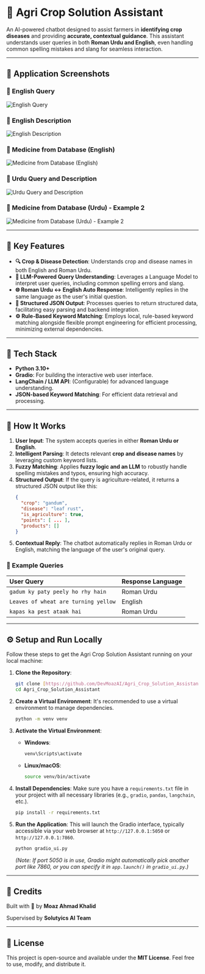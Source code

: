 # 🌾 Agri Crop Solution Assistant

An AI-powered chatbot designed to assist farmers in **identifying crop diseases** and providing **accurate, contextual guidance**. This assistant understands user queries in both **Roman Urdu and English**, even handling common spelling mistakes and slang for seamless interaction.

---

## 📸 Application Screenshots

### 🔹 English Query
![English Query](https://raw.githubusercontent.com/DevMoazAI/Agri_Crop_Solution_Assistant/main/App_Images/Screenshot%20(7).png)

### 🔹 English Description
![English Description](https://raw.githubusercontent.com/DevMoazAI/Agri_Crop_Solution_Assistant/main/App_Images/Screenshot%20(8).png)

### 🔹 Medicine from Database (English)
![Medicine from Database (English)](https://raw.githubusercontent.com/DevMoazAI/Agri_Crop_Solution_Assistant/main/App_Images/Screenshot%20(9).png)

### 🔹 Urdu Query and Description
![Urdu Query and Description](https://raw.githubusercontent.com/DevMoazAI/Agri_Crop_Solution_Assistant/main/App_Images/Screenshot%20(11).png)

<!-- ### 🔹 Medicine from Database (Urdu) - Example 1
![Medicine from Database (Urdu) - Example 1](https://raw.githubusercontent.com/DevMoazAI/Agri_Crop_Solution_Assistant/main/App_Images/Screenshot%20(12).png) -->

### 🔹 Medicine from Database (Urdu) - Example 2
![Medicine from Database (Urdu) - Example 2](https://raw.githubusercontent.com/DevMoazAI/Agri_Crop_Solution_Assistant/main/App_Images/Screenshot%20(14).png)

---

## 🚀 Key Features

* **🔍 Crop & Disease Detection**: Understands crop and disease names in both English and Roman Urdu.
* **🧠 LLM-Powered Query Understanding**: Leverages a Language Model to interpret user queries, including common spelling errors and slang.
* **🌐 Roman Urdu ↔ English Auto Response**: Intelligently replies in the same language as the user's initial question.
* **📌 Structured JSON Output**: Processes queries to return structured data, facilitating easy parsing and backend integration.
* **⚙️ Rule-Based Keyword Matching**: Employs local, rule-based keyword matching alongside flexible prompt engineering for efficient processing, minimizing external dependencies.

---

## 🧰 Tech Stack

* **Python 3.10+**
* **Gradio**: For building the interactive web user interface.
* **LangChain / LLM API**: (Configurable) for advanced language understanding.
* **JSON-based Keyword Matching**: For efficient data retrieval and processing.

---

## 🧠 How It Works

1.  **User Input**: The system accepts queries in either **Roman Urdu or English**.
2.  **Intelligent Parsing**: It detects relevant **crop and disease names** by leveraging custom keyword lists.
3.  **Fuzzy Matching**: Applies **fuzzy logic and an LLM** to robustly handle spelling mistakes and typos, ensuring high accuracy.
4.  **Structured Output**: If the query is agriculture-related, it returns a structured JSON output like this:
    ```json
    {
      "crop": "gandum",
      "disease": "leaf rust",
      "is_agriculture": true,
      "points": [ ... ],
      "products": []
    }
    ```
5.  **Contextual Reply**: The chatbot automatically replies in Roman Urdu or English, matching the language of the user's original query.

### 💬 Example Queries

| User Query                       | Response Language |
| :------------------------------- | :---------------- |
| `gadum ky paty peely ho rhy hain` | Roman Urdu        |
| `Leaves of wheat are turning yellow` | English           |
| `kapas ka pest ataak hai`        | Roman Urdu        |

---

## ⚙️ Setup and Run Locally

Follow these steps to get the Agri Crop Solution Assistant running on your local machine:

1.  **Clone the Repository**:
    ```bash
    git clone [https://github.com/DevMoazAI/Agri_Crop_Solution_Assistant.git](https://github.com/DevMoazAI/Agri_Crop_Solution_Assistant.git)
    cd Agri_Crop_Solution_Assistant
    ```

2.  **Create a Virtual Environment**:
    It's recommended to use a virtual environment to manage dependencies.
    ```bash
    python -m venv venv
    ```

3.  **Activate the Virtual Environment**:
    * **Windows**:
        ```bash
        venv\Scripts\activate
        ```
    * **Linux/macOS**:
        ```bash
        source venv/bin/activate
        ```

4.  **Install Dependencies**:
    Make sure you have a `requirements.txt` file in your project with all necessary libraries (e.g., `gradio`, `pandas`, `langchain`, etc.).
    ```bash
    pip install -r requirements.txt
    ```

5.  **Run the Application**:
    This will launch the Gradio interface, typically accessible via your web browser at `http://127.0.0.1:5050` or `http://127.0.0.1:7860`.
    ```bash
    python gradio_ui.py
    ```
    *(Note: If port 5050 is in use, Gradio might automatically pick another port like 7860, or you can specify it in `app.launch()` in `gradio_ui.py`.)*

---

## 🙏 Credits

Built with 💚 by **Moaz Ahmad Khalid**

Supervised by **Solutyics AI Team**

---

## 📄 License

This project is open-source and available under the **MIT License**. Feel free to use, modify, and distribute it.















<!-- 
## 📸 Application Screenshots

### 🔹 English Query
![Homepage](https://raw.githubusercontent.com/DevMoazAI/Agri_Crop_Solution_Assistant/main/App_Images/Screenshot%20(7).png)

### 🔹 English Description 
![Dashboard](https://raw.githubusercontent.com/DevMoazAI/Agri_Crop_Solution_Assistant/main/App_Images/Screenshot%20(8).png)

### 🔹 Medicien from Database
![Form](https://raw.githubusercontent.com/DevMoazAI/Agri_Crop_Solution_Assistant/main/App_Images/Screenshot%20(9).png)

### 🔹 URDU Query and Description
![View](https://raw.githubusercontent.com/DevMoazAI/Agri_Crop_Solution_Assistant/main/App_Images/Screenshot%20(11).png)

### 🔹 Medicien from Database 
![View 2](https://raw.githubusercontent.com/DevMoazAI/Agri_Crop_Solution_Assistant/main/App_Images/Screenshot%20(12).png)

### 🔹 Medicien from Database 
![View 2](https://raw.githubusercontent.com/DevMoazAI/Agri_Crop_Solution_Assistant/main/App_Images/Screenshot%20(14).png)

# 🌾 Agri Crop Solution Assistant

An AI-powered Roman Urdu & English chatbot that helps farmers identify crop diseases and provides accurate, contextual guidance based on user queries — even with spelling mistakes!

---

## 🚀 Features

- 🔍 **Crop & Disease Detection** (English & Roman Urdu)
- 🤖 **LLM-Powered Query Understanding** (handles spelling errors and slang)
- 🌐 **Roman Urdu ↔ English Auto Response**: Replies in the same language as the user's question
- 📌 **Structured JSON Output**: For easy parsing & frontend use
- 🧠 **No External Dependencies**: Local rule-based keyword matching with flexible prompt engineering

---

## 🧰 Tech Stack

- Python 3.10+
- LangChain / LLM API (configurable)
- JSON-based Keyword Matching
- Streamlit / FastAPI (for deployment)

---

## 🧠 How It Works

1. Accepts user queries in **Roman Urdu or English**
2. Detects relevant **crop and disease names** from custom keyword lists
3. Applies **fuzzy logic and LLM** to understand spelling mistakes and typos
4. If agri-related, returns structured JSON:
   ```json
   {
     "crop": "gandum",
     "disease": "leaf rust",
     "is_agriculture": true,
     "points": [ ... ],
     "products": []
   }

Automatically replies in Roman Urdu or English, based on the query language

💬 Example Queries
User Query	Response Language
gadum ky paty peely ho rhy hain	Roman Urdu
Leaves of wheat are turning yellow	English
kapas ka pest ataak hai	Roman Urdu

🧪 To Run
git clone https://github.com/DevMoazAI/Agri_Crop_Solution_Assistant.git
cd Agri_Crop_Solution_Assistant
python -m venv venv
venv\Scripts\activate  # or source venv/bin/activate (Linux/macOS)
pip install -r requirements.txt
python app.py
🙏 Credits
Built with 💚 by Moaz Ahmad Khalid
Supervised by Solutyics AI Team

📄 License
MIT License – free to use, modify, and distribute.

---

Let me know if you’re deploying via Streamlit, Flask, or FastAPI — I can tweak this accordingly. -->
